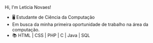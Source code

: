 <p>Hi, I'm Leticia Novaes!</p>
<ul>
  <li>🖥️ Estudante de Ciência da Computação</li>
  <li> Em busca da minha primeira oportunidade de trabalho na área da computação.</li>
  <li>📚  HTML | CSS | PHP | C | Java | SQL</li>
  
</ul>

<!---
LeticiaNovaesAntunes/LeticiaNovaesAntunes is a ✨ special ✨ repository because its `README.md` (this file) appears on your GitHub profile.
You can click the Preview link to take a look at your changes.
--->

